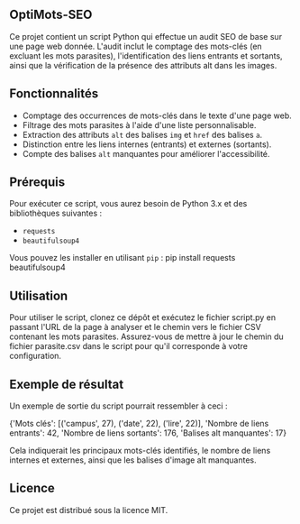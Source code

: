 ## OptiMots-SEO

Ce projet contient un script Python qui effectue un audit SEO de base sur une page web donnée. L'audit inclut le comptage des mots-clés (en excluant les mots parasites), l'identification des liens entrants et sortants, ainsi que la vérification de la présence des attributs alt dans les images.

## Fonctionnalités

- Comptage des occurrences de mots-clés dans le texte d'une page web.
- Filtrage des mots parasites à l'aide d'une liste personnalisable.
- Extraction des attributs `alt` des balises `img` et `href` des balises `a`.
- Distinction entre les liens internes (entrants) et externes (sortants).
- Compte des balises `alt` manquantes pour améliorer l'accessibilité.

## Prérequis

Pour exécuter ce script, vous aurez besoin de Python 3.x et des bibliothèques suivantes :

- `requests`
- `beautifulsoup4`

Vous pouvez les installer en utilisant `pip` :
pip install requests beautifulsoup4


## Utilisation
Pour utiliser le script, clonez ce dépôt et exécutez le fichier script.py en passant l'URL de la page à analyser et le chemin vers le fichier CSV contenant les mots parasites.
Assurez-vous de mettre à jour le chemin du fichier parasite.csv dans le script pour qu'il corresponde à votre configuration.

## Exemple de résultat
Un exemple de sortie du script pourrait ressembler à ceci :

{'Mots clés': [('campus', 27), ('date', 22), ('lire', 22)], 'Nombre de liens entrants': 42, 'Nombre de liens sortants': 176, 'Balises alt manquantes': 17}

Cela indiquerait les principaux mots-clés identifiés, le nombre de liens internes et externes, ainsi que les balises d'image alt manquantes.

## Licence
Ce projet est distribué sous la licence MIT.
